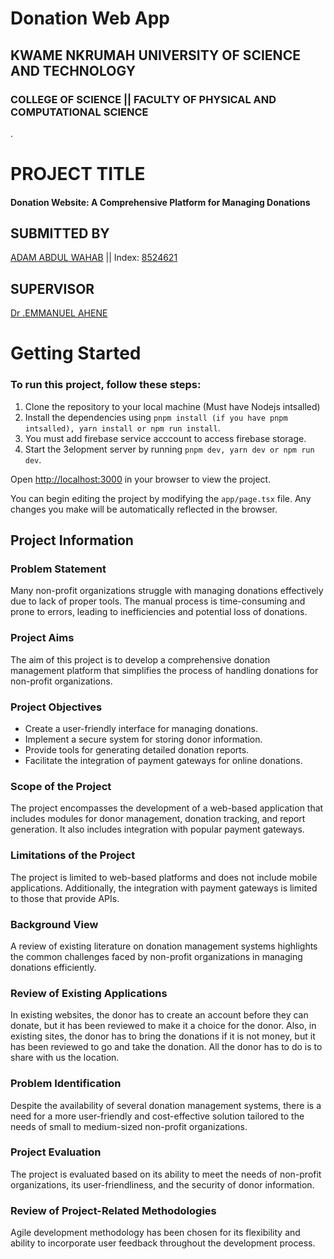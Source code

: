 # Donation Web App

## KWAME NKRUMAH UNIVERSITY OF SCIENCE AND TECHNOLOGY

### COLLEGE OF SCIENCE || FACULTY OF PHYSICAL AND COMPUTATIONAL SCIENCE

.

# PROJECT TITLE

#### Donation Website: A Comprehensive Platform for Managing Donations

## SUBMITTED BY

[ADAM ABDUL WAHAB]() || Index: [8524621](Index)

## SUPERVISOR

[Dr .EMMANUEL AHENE]()

# Getting Started

### To run this project, follow these steps:

1. Clone the repository to your local machine (Must have Nodejs intsalled)
2. Install the dependencies using `pnpm install (if you have pnpm intsalled), yarn install or npm run install`.
3. You must add firebase service acccount to access firebase storage.
4. Start the 3elopment server by running `pnpm dev, yarn dev or npm run dev`.

Open [http://localhost:3000](http://localhost:3000) in your browser to view the project.

You can begin editing the project by modifying the `app/page.tsx` file. Any changes you make will be automatically reflected in the browser.

## Project Information

### Problem Statement

Many non-profit organizations struggle with managing donations effectively due to lack of proper tools. The manual process is time-consuming and prone to errors, leading to inefficiencies and potential loss of donations.

### Project Aims

The aim of this project is to develop a comprehensive donation management platform that simplifies the process of handling donations for non-profit organizations.

### Project Objectives

- Create a user-friendly interface for managing donations.
- Implement a secure system for storing donor information.
- Provide tools for generating detailed donation reports.
- Facilitate the integration of payment gateways for online donations.

### Scope of the Project

The project encompasses the development of a web-based application that includes modules for donor management, donation tracking, and report generation. It also includes integration with popular payment gateways.

### Limitations of the Project

The project is limited to web-based platforms and does not include mobile applications. Additionally, the integration with payment gateways is limited to those that provide APIs.

### Background View

A review of existing literature on donation management systems highlights the common challenges faced by non-profit organizations in managing donations efficiently.

### Review of Existing Applications

In existing websites, the donor has to create an account before they can donate, but it has been reviewed to make it a choice for the donor. Also, in existing sites, the donor has to bring the donations if it is not money, but it has been reviewed to go and take the donation. All the donor has to do is to share with us the location.

### Problem Identification

Despite the availability of several donation management systems, there is a need for a more user-friendly and cost-effective solution tailored to the needs of small to medium-sized non-profit organizations.

### Project Evaluation

The project is evaluated based on its ability to meet the needs of non-profit organizations, its user-friendliness, and the security of donor information.

### Review of Project-Related Methodologies

Agile development methodology has been chosen for its flexibility and ability to incorporate user feedback throughout the development process.
